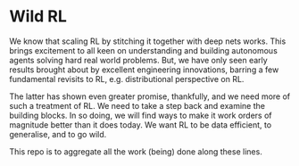 # Wild RL

We know that scaling RL by stitching it together with deep nets works. This brings excitement to all keen on understanding and building autonomous agents solving hard real world problems. But, we have only seen early results brought about by excellent engineering innovations, barring a few fundamental revisits to RL, e.g. distributional perspective on RL. 

The latter has shown even greater promise, thankfully, and we need more of such a treatment of RL. We need to take a step back and examine the building blocks. In so doing, we will find ways to make it work orders of magnitude better than it does today. We want RL to be data efficient, to generalise, and to go wild. 

This repo is to aggregate all the work (being) done along these lines.
